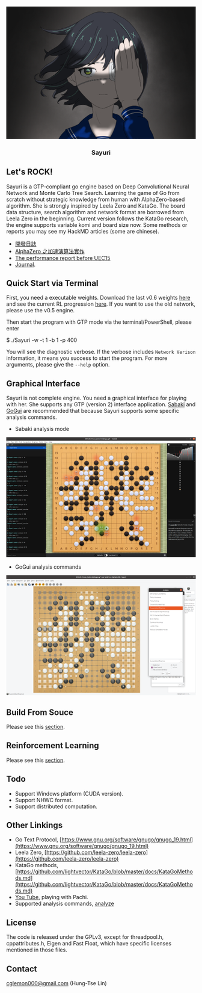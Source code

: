 
<div id="sayuri-art" align="center">
    <br/>
    <img src="./img/sayuri-art.PNG" alt="Sayuri Art" width="768"/>
    <h3>Sayuri</h3>
</div>

## Let's ROCK!

Sayuri is a GTP-compliant go engine based on Deep Convolutional Neural Network and Monte Carlo Tree Search. Learning the game of Go from scratch without strategic knowledge from human with AlphaZero-based algorithm. She is strongly inspired by Leela Zero and KataGo. The board data structure, search algorithm and network format are borrowed from Leela Zero in the beginning. Current version follows the KataGo research, the engine supports variable komi and board size now. Some methods or reports you may see my HackMD articles (some are chinese).

* [開發日誌](https://hackmd.io/@yrHb-fKBRoyrKDEKdPSDWg/BJgfay0Yc)
* [AlphaZero 之加速演算法實作](https://hackmd.io/@yrHb-fKBRoyrKDEKdPSDWg/HJI9_p70i)
* [The performance report before UEC15](https://drive.google.com/file/d/1ATd_u-E-OnviczsDH8wVL0c3Q1NzUCKW/view?usp=share_link)
* [Journal](./docs/JOURNAL.md).

## Quick Start via Terminal

First, you need a executable weights. Download the last v0.6 weights [here](https://drive.google.com/drive/folders/1nawHAKHTBKEpLcizaVrK4GVDSIuVqJ-Q?usp=sharing) and see the current RL progression [here](https://hackmd.io/@yrHb-fKBRoyrKDEKdPSDWg/HJew5OFci). If you want to use the old network, please use the v0.5 engine.

Then start the program with GTP mode via the terminal/PowerShell, please enter

$ ./Sayuri -w <weights file> -t 1 -b 1 -p 400

You will see the diagnostic verbose. If the verbose includes ```Network Verison``` information, it means you success to start the program. For more arguments, please give the ```--help``` option.

## Graphical Interface

Sayuri is not complete engine. You need a graphical interface for playing with her. She supports any GTP (version 2) interface application. [Sabaki](https://sabaki.yichuanshen.de/) and [GoGui](https://github.com/Remi-Coulom/gogui) are recommended that because Sayuri supports some specific analysis commands. 

* Sabaki analysis mode

![sabaki-sample01](./img/sabaki-sample01.png)

* GoGui analysis commands

![gogui-sample01](./img/gogui-sample01.png)

## Build From Souce

Please see this [section](./docs/COMPILE.md).

## Reinforcement Learning

Please see this [section](./bash/README.md).

## Todo

* Support Windows platform (CUDA version).
* Support NHWC format.
* Support distributed computation.

## Other Linkings

* Go Text Protocol, [https://www.gnu.org/software/gnugo/gnugo_19.html](https://www.gnu.org/software/gnugo/gnugo_19.html)
* Leela Zero, [https://github.com/leela-zero/leela-zero](https://github.com/leela-zero/leela-zero)
* KataGo methods, [https://github.com/lightvector/KataGo/blob/master/docs/KataGoMethods.md](https://github.com/lightvector/KataGo/blob/master/docs/KataGoMethods.md)
* [You Tube](https://www.youtube.com/watch?v=82UclNrXGxg), playing with Pachi.
* Supported analysis commands, [analyze](./docs/ANALYZE.md)

## License

The code is released under the GPLv3, except for threadpool.h, cppattributes.h, Eigen and Fast Float, which have specific licenses mentioned in those files.

## Contact

cglemon000@gmail.com (Hung-Tse Lin)
